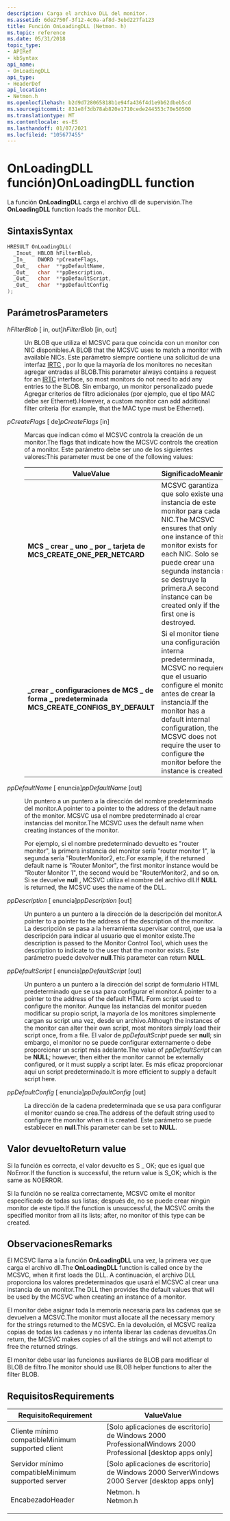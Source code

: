 ```yaml
---
description: Carga el archivo DLL del monitor.
ms.assetid: 6de2750f-3f12-4c0a-af8d-3ebd227fa123
title: Función OnLoadingDLL (Netmon. h)
ms.topic: reference
ms.date: 05/31/2018
topic_type:
- APIRef
- kbSyntax
api_name:
- OnLoadingDLL
api_type:
- HeaderDef
api_location:
- Netmon.h
ms.openlocfilehash: b2d9d728065818b1e94fa436f4d1e9b62dbeb5cd
ms.sourcegitcommit: 831e8f3db78ab820e1710cede244553c70e50500
ms.translationtype: MT
ms.contentlocale: es-ES
ms.lasthandoff: 01/07/2021
ms.locfileid: "105677455"
---
```

# <a name="onloadingdll-function"></a><span data-ttu-id="6c3cc-103">OnLoadingDLL función)</span><span class="sxs-lookup"><span data-stu-id="6c3cc-103">OnLoadingDLL function</span></span>

<span data-ttu-id="6c3cc-104">La función **OnLoadingDLL** carga el archivo dll de supervisión.</span><span class="sxs-lookup"><span data-stu-id="6c3cc-104">The **OnLoadingDLL** function loads the monitor DLL.</span></span>

## <a name="syntax"></a><span data-ttu-id="6c3cc-105">Sintaxis</span><span class="sxs-lookup"><span data-stu-id="6c3cc-105">Syntax</span></span>


```C++
HRESULT OnLoadingDLL(
  _Inout_ HBLOB hFilterBlob,
  _In_    DWORD *pCreateFlags,
  _Out_   char  **ppDefaultName,
  _Out_   char  **ppDescription,
  _Out_   char  **ppDefaultScript,
  _Out_   char  **ppDefaultConfig
);
```



## <a name="parameters"></a><span data-ttu-id="6c3cc-106">Parámetros</span><span class="sxs-lookup"><span data-stu-id="6c3cc-106">Parameters</span></span>

<dl> <dt>

<span data-ttu-id="6c3cc-107">*hFilterBlob* \[ in, out\]</span><span class="sxs-lookup"><span data-stu-id="6c3cc-107">*hFilterBlob* \[in, out\]</span></span>
</dt> <dd>

<span data-ttu-id="6c3cc-108">Un BLOB que utiliza el MCSVC para que coincida con un monitor con NIC disponibles.</span><span class="sxs-lookup"><span data-stu-id="6c3cc-108">A BLOB that the MCSVC uses to match a monitor with available NICs.</span></span> <span data-ttu-id="6c3cc-109">Este parámetro siempre contiene una solicitud de una interfaz [IRTC](irtc.md) , por lo que la mayoría de los monitores no necesitan agregar entradas al BLOB.</span><span class="sxs-lookup"><span data-stu-id="6c3cc-109">This parameter always contains a request for an [IRTC](irtc.md) interface, so most monitors do not need to add any entries to the BLOB.</span></span> <span data-ttu-id="6c3cc-110">Sin embargo, un monitor personalizado puede Agregar criterios de filtro adicionales (por ejemplo, que el tipo MAC debe ser Ethernet).</span><span class="sxs-lookup"><span data-stu-id="6c3cc-110">However, a custom monitor can add additional filter criteria (for example, that the MAC type must be Ethernet).</span></span>

</dd> <dt>

<span data-ttu-id="6c3cc-111">*pCreateFlags* \[ de\]</span><span class="sxs-lookup"><span data-stu-id="6c3cc-111">*pCreateFlags* \[in\]</span></span>
</dt> <dd>

<span data-ttu-id="6c3cc-112">Marcas que indican cómo el MCSVC controla la creación de un monitor.</span><span class="sxs-lookup"><span data-stu-id="6c3cc-112">The flags that indicate how the MCSVC controls the creation of a monitor.</span></span> <span data-ttu-id="6c3cc-113">Este parámetro debe ser uno de los siguientes valores:</span><span class="sxs-lookup"><span data-stu-id="6c3cc-113">This parameter must be one of the following values:</span></span>



| <span data-ttu-id="6c3cc-114">Value</span><span class="sxs-lookup"><span data-stu-id="6c3cc-114">Value</span></span>                                                                                                                                                                                                            | <span data-ttu-id="6c3cc-115">Significado</span><span class="sxs-lookup"><span data-stu-id="6c3cc-115">Meaning</span></span>                                                                                                                                                       |
|------------------------------------------------------------------------------------------------------------------------------------------------------------------------------------------------------------------|---------------------------------------------------------------------------------------------------------------------------------------------------------------|
| <span id="MCS_CREATE_ONE_PER_NETCARD"></span><span id="mcs_create_one_per_netcard"></span><dl> <span data-ttu-id="6c3cc-116"><dt>**MCS \_ crear \_ uno \_ por \_ tarjeta de**</dt></span><span class="sxs-lookup"><span data-stu-id="6c3cc-116"><dt>**MCS\_CREATE\_ONE\_PER\_NETCARD**</dt></span></span> </dl>          | <span data-ttu-id="6c3cc-117">MCSVC garantiza que solo existe una instancia de este monitor para cada NIC.</span><span class="sxs-lookup"><span data-stu-id="6c3cc-117">The MCSVC ensures that only one instance of this monitor exists for each NIC.</span></span> <span data-ttu-id="6c3cc-118">Solo se puede crear una segunda instancia si se destruye la primera.</span><span class="sxs-lookup"><span data-stu-id="6c3cc-118">A second instance can be created only if the first one is destroyed.</span></span><br/> |
| <span id="MCS_CREATE_CONFIGS_BY_DEFAULT"></span><span id="mcs_create_configs_by_default"></span><dl> <span data-ttu-id="6c3cc-119"><dt>**\_crear \_ configuraciones de MCS \_ de forma \_ predeterminada**</dt></span><span class="sxs-lookup"><span data-stu-id="6c3cc-119"><dt>**MCS\_CREATE\_CONFIGS\_BY\_DEFAULT**</dt></span></span> </dl> | <span data-ttu-id="6c3cc-120">Si el monitor tiene una configuración interna predeterminada, MCSVC no requiere que el usuario configure el monitor antes de crear la instancia.</span><span class="sxs-lookup"><span data-stu-id="6c3cc-120">If the monitor has a default internal configuration, the MCSVC does not require the user to configure the monitor before the instance is created.</span></span><br/>  |



 

</dd> <dt>

<span data-ttu-id="6c3cc-121">*ppDefaultName* \[ enuncia\]</span><span class="sxs-lookup"><span data-stu-id="6c3cc-121">*ppDefaultName* \[out\]</span></span>
</dt> <dd>

<span data-ttu-id="6c3cc-122">Un puntero a un puntero a la dirección del nombre predeterminado del monitor.</span><span class="sxs-lookup"><span data-stu-id="6c3cc-122">A pointer to a pointer to the address of the default name of the monitor.</span></span> <span data-ttu-id="6c3cc-123">MCSVC usa el nombre predeterminado al crear instancias del monitor.</span><span class="sxs-lookup"><span data-stu-id="6c3cc-123">The MCSVC uses the default name when creating instances of the monitor.</span></span>

<span data-ttu-id="6c3cc-124">Por ejemplo, si el nombre predeterminado devuelto es "router monitor", la primera instancia del monitor sería "router monitor 1", la segunda sería "RouterMonitor2, etc.</span><span class="sxs-lookup"><span data-stu-id="6c3cc-124">For example, if the returned default name is "Router Monitor", the first monitor instance would be "Router Monitor 1", the second would be "RouterMonitor2, and so on.</span></span> <span data-ttu-id="6c3cc-125">Si se devuelve **null** , MCSVC utiliza el nombre del archivo dll.</span><span class="sxs-lookup"><span data-stu-id="6c3cc-125">If **NULL** is returned, the MCSVC uses the name of the DLL.</span></span>

</dd> <dt>

<span data-ttu-id="6c3cc-126">*ppDescription* \[ enuncia\]</span><span class="sxs-lookup"><span data-stu-id="6c3cc-126">*ppDescription* \[out\]</span></span>
</dt> <dd>

<span data-ttu-id="6c3cc-127">Un puntero a un puntero a la dirección de la descripción del monitor.</span><span class="sxs-lookup"><span data-stu-id="6c3cc-127">A pointer to a pointer to the address of the description of the monitor.</span></span> <span data-ttu-id="6c3cc-128">La descripción se pasa a la herramienta supervisar control, que usa la descripción para indicar al usuario que el monitor existe.</span><span class="sxs-lookup"><span data-stu-id="6c3cc-128">The description is passed to the Monitor Control Tool, which uses the description to indicate to the user that the monitor exists.</span></span> <span data-ttu-id="6c3cc-129">Este parámetro puede devolver **null**.</span><span class="sxs-lookup"><span data-stu-id="6c3cc-129">This parameter can return **NULL**.</span></span>

</dd> <dt>

<span data-ttu-id="6c3cc-130">*ppDefaultScript* \[ enuncia\]</span><span class="sxs-lookup"><span data-stu-id="6c3cc-130">*ppDefaultScript* \[out\]</span></span>
</dt> <dd>

<span data-ttu-id="6c3cc-131">Un puntero a un puntero a la dirección del script de formulario HTML predeterminado que se usa para configurar el monitor.</span><span class="sxs-lookup"><span data-stu-id="6c3cc-131">A pointer to a pointer to the address of the default HTML Form script used to configure the monitor.</span></span> <span data-ttu-id="6c3cc-132">Aunque las instancias del monitor pueden modificar su propio script, la mayoría de los monitores simplemente cargan su script una vez, desde un archivo.</span><span class="sxs-lookup"><span data-stu-id="6c3cc-132">Although the instances of the monitor can alter their own script, most monitors simply load their script once, from a file.</span></span> <span data-ttu-id="6c3cc-133">El valor de *ppDefaultScript* puede ser **null**; sin embargo, el monitor no se puede configurar externamente o debe proporcionar un script más adelante.</span><span class="sxs-lookup"><span data-stu-id="6c3cc-133">The value of *ppDefaultScript* can be **NULL**; however, then either the monitor cannot be externally configured, or it must supply a script later.</span></span> <span data-ttu-id="6c3cc-134">Es más eficaz proporcionar aquí un script predeterminado.</span><span class="sxs-lookup"><span data-stu-id="6c3cc-134">It is more efficient to supply a default script here.</span></span>

</dd> <dt>

<span data-ttu-id="6c3cc-135">*ppDefaultConfig* \[ enuncia\]</span><span class="sxs-lookup"><span data-stu-id="6c3cc-135">*ppDefaultConfig* \[out\]</span></span>
</dt> <dd>

<span data-ttu-id="6c3cc-136">La dirección de la cadena predeterminada que se usa para configurar el monitor cuando se crea.</span><span class="sxs-lookup"><span data-stu-id="6c3cc-136">The address of the default string used to configure the monitor when it is created.</span></span> <span data-ttu-id="6c3cc-137">Este parámetro se puede establecer en **null**.</span><span class="sxs-lookup"><span data-stu-id="6c3cc-137">This parameter can be set to **NULL**.</span></span>

</dd> </dl>

## <a name="return-value"></a><span data-ttu-id="6c3cc-138">Valor devuelto</span><span class="sxs-lookup"><span data-stu-id="6c3cc-138">Return value</span></span>

<span data-ttu-id="6c3cc-139">Si la función es correcta, el valor devuelto es S \_ OK; que es igual que NoError.</span><span class="sxs-lookup"><span data-stu-id="6c3cc-139">If the function is successful, the return value is S\_OK; which is the same as NOERROR.</span></span>

<span data-ttu-id="6c3cc-140">Si la función no se realiza correctamente, MCSVC omite el monitor especificado de todas sus listas; después de, no se puede crear ningún monitor de este tipo.</span><span class="sxs-lookup"><span data-stu-id="6c3cc-140">If the function is unsuccessful, the MCSVC omits the specified monitor from all its lists; after, no monitor of this type can be created.</span></span>

## <a name="remarks"></a><span data-ttu-id="6c3cc-141">Observaciones</span><span class="sxs-lookup"><span data-stu-id="6c3cc-141">Remarks</span></span>

<span data-ttu-id="6c3cc-142">El MCSVC llama a la función **OnLoadingDLL** una vez, la primera vez que carga el archivo dll.</span><span class="sxs-lookup"><span data-stu-id="6c3cc-142">The **OnLoadingDLL** function is called once by the MCSVC, when it first loads the DLL.</span></span> <span data-ttu-id="6c3cc-143">A continuación, el archivo DLL proporciona los valores predeterminados que usará el MCSVC al crear una instancia de un monitor.</span><span class="sxs-lookup"><span data-stu-id="6c3cc-143">The DLL then provides the default values that will be used by the MCSVC when creating an instance of a monitor.</span></span>

<span data-ttu-id="6c3cc-144">El monitor debe asignar toda la memoria necesaria para las cadenas que se devuelven a MCSVC.</span><span class="sxs-lookup"><span data-stu-id="6c3cc-144">The monitor must allocate all the necessary memory for the strings returned to the MCSVC.</span></span> <span data-ttu-id="6c3cc-145">En la devolución, el MCSVC realiza copias de todas las cadenas y no intenta liberar las cadenas devueltas.</span><span class="sxs-lookup"><span data-stu-id="6c3cc-145">On return, the MCSVC makes copies of all the strings and will not attempt to free the returned strings.</span></span>

<span data-ttu-id="6c3cc-146">El monitor debe usar las funciones auxiliares de BLOB para modificar el BLOB de filtro.</span><span class="sxs-lookup"><span data-stu-id="6c3cc-146">The monitor should use BLOB helper functions to alter the filter BLOB.</span></span>

## <a name="requirements"></a><span data-ttu-id="6c3cc-147">Requisitos</span><span class="sxs-lookup"><span data-stu-id="6c3cc-147">Requirements</span></span>



| <span data-ttu-id="6c3cc-148">Requisito</span><span class="sxs-lookup"><span data-stu-id="6c3cc-148">Requirement</span></span> | <span data-ttu-id="6c3cc-149">Value</span><span class="sxs-lookup"><span data-stu-id="6c3cc-149">Value</span></span> |
|-------------------------------------|-------------------------------------------------------------------------------------|
| <span data-ttu-id="6c3cc-150">Cliente mínimo compatible</span><span class="sxs-lookup"><span data-stu-id="6c3cc-150">Minimum supported client</span></span><br/> | <span data-ttu-id="6c3cc-151">\[Solo aplicaciones de escritorio\] de Windows 2000 Professional</span><span class="sxs-lookup"><span data-stu-id="6c3cc-151">Windows 2000 Professional \[desktop apps only\]</span></span><br/>                          |
| <span data-ttu-id="6c3cc-152">Servidor mínimo compatible</span><span class="sxs-lookup"><span data-stu-id="6c3cc-152">Minimum supported server</span></span><br/> | <span data-ttu-id="6c3cc-153">\[Solo aplicaciones de escritorio\] de Windows 2000 Server</span><span class="sxs-lookup"><span data-stu-id="6c3cc-153">Windows 2000 Server \[desktop apps only\]</span></span><br/>                                |
| <span data-ttu-id="6c3cc-154">Encabezado</span><span class="sxs-lookup"><span data-stu-id="6c3cc-154">Header</span></span><br/>                   | <dl> <span data-ttu-id="6c3cc-155"><dt>Netmon. h</dt></span><span class="sxs-lookup"><span data-stu-id="6c3cc-155"><dt>Netmon.h</dt></span></span> </dl> |



 

 




